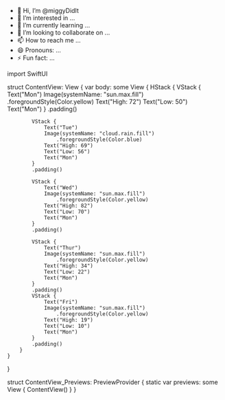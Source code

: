 - 👋 Hi, I’m @miggyDidIt
- 👀 I’m interested in ...
- 🌱 I’m currently learning ...
- 💞️ I’m looking to collaborate on ...
- 📫 How to reach me ...
- 😄 Pronouns: ...
- ⚡ Fun fact: ...

<!---
miggyDidIt/miggyDidIt is a ✨ special ✨ repository because its `README.md` (this file) appears on your GitHub profile.
You can click the Preview link to take a look at your changes.
--->

import SwiftUI

struct ContentView: View {
    var body: some View {
        HStack {
            VStack {
                Text("Mon")
                Image(systemName: "sun.max.fill")
                    .foregroundStyle(Color.yellow)
                Text("High: 72")
                Text("Low: 50")
                Text("Mon")
            }
            .padding()
            
            VStack {
                Text("Tue")
                Image(systemName: "cloud.rain.fill")
                    .foregroundStyle(Color.blue)
                Text("High: 69")
                Text("Low: 56")
                Text("Mon")
            }
            .padding()
            
            VStack {
                Text("Wed")
                Image(systemName: "sun.max.fill")
                    .foregroundStyle(Color.yellow)
                Text("High: 82")
                Text("Low: 70")
                Text("Mon")
            }
            .padding()
            
            VStack {
                Text("Thur")
                Image(systemName: "sun.max.fill")
                    .foregroundStyle(Color.yellow)
                Text("High: 34")
                Text("Low: 22")
                Text("Mon")
            }
            .padding()
            VStack {
                Text("Fri")
                Image(systemName: "sun.max.fill")
                    .foregroundStyle(Color.yellow)
                Text("High: 19")
                Text("Low: 10")
                Text("Mon")
            }
            .padding()
        }
    }
}

struct ContentView_Previews: PreviewProvider {
    static var previews: some View {
        ContentView()
    }
}
